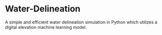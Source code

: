 # Water-Delineation
A simple and efficient water delineation simulation in Python which utilizes a digital elevation machine learning model.

